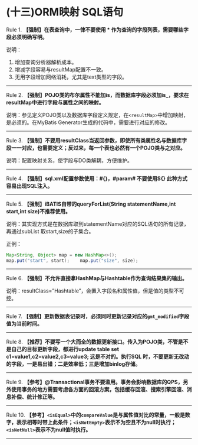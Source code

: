 # (十三)ORM映射 SQL语句

Rule 1. **【强制】在表查询中，一律不要使用 * 作为查询的字段列表，需要哪些字段必须明确写明。**

说明：

1. 增加查询分析器解析成本。
2. 增减字段容易与resultMap配置不一致。
3. 无用字段增加网络消耗，尤其是text类型的字段。

---
Rule 2. **【强制】POJO类的布尔属性不能加is，而数据库字段必须加is_，要求在resultMap中进行字段与属性之间的映射。**

说明：参见定义POJO类以及数据库字段定义规定，在`<resultMap>`中增加映射，是必须的。在MyBatis Generator生成的代码中，需要进行对应的修改。

---
Rule 3. **【强制】不要用resultClass当返回参数，即使所有类属性名与数据库字段一一对应，也需要定义；反过来，每一个表也必然有一个POJO类与之对应。**

说明：配置映射关系，使字段与DO类解耦，方便维护。

---
Rule 4. **【强制】sql.xml配置参数使用：#{}，#param# 不要使用${} 此种方式容易出现SQL注入。**

---
Rule 5. **【强制】iBATIS自带的queryForList(String statementName,int start,int size)不推荐使用。**

说明：其实现方式是在数据库取到statementName对应的SQL语句的所有记录，再通过subList 取start,size的子集合。

正例：

```java
Map<String, Object> map = new HashMap<>();
map.put("start", start);    map.put("size", size);
```

---
Rule 6. **【强制】不允许直接拿HashMap与Hashtable作为查询结果集的输出。**

说明：resultClass=”Hashtable”，会置入字段名和属性值，但是值的类型不可控。

---
Rule 7. **【强制】更新数据表记录时，必须同时更新记录对应的`gmt_modified`字段值为当前时间。**

---
Rule 8. **【推荐】不要写一个大而全的数据更新接口。传入为POJO类，不管是不是自己的目标更新字段，都进行update table set c1=value1,c2=value2,c3=value3; 这是不对的。执行SQL 时，不要更新无改动的字段，一是易出错；二是效率低；三是增加binlog存储。**

---
Rule 9. **【参考】@Transactional事务不要滥用。事务会影响数据库的QPS，另外使用事务的地方需要考虑各方面的回滚方案，包括缓存回滚、搜索引擎回滚、消息补偿、统计修正等。**

---
Rule 10. **【参考】`<isEqual>`中的`compareValue`是与属性值对比的常量，一般是数字，表示相等时带上此条件；`<isNotEmpty>`表示不为空且不为null时执行；`<isNotNull>`表示不为null值时执行。**

---